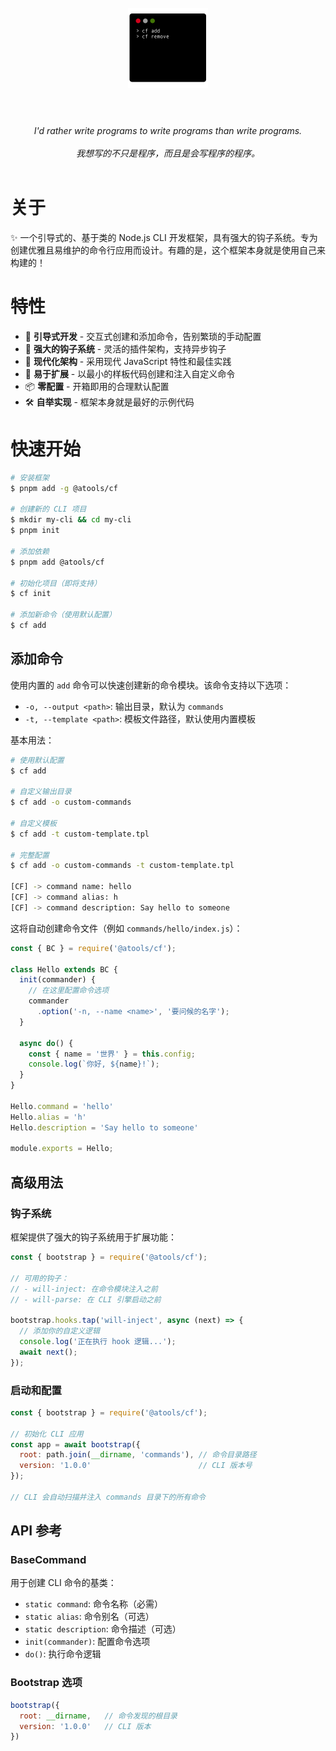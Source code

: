 <h1 align="center">
  <br>
	<img width="128" src="media/logo.png" alt="cf">
  <br>
  <br>
</h1>

<p align="center">
<em>I'd rather write programs to write programs than write programs.</em>
<br>
<br>
<em>我想写的不只是程序，而且是会写程序的程序。</em>
<br>
<br>
</p>

# 关于

✨ 一个引导式的、基于类的 Node.js CLI 开发框架，具有强大的钩子系统。专为创建优雅且易维护的命令行应用而设计。有趣的是，这个框架本身就是使用自己来构建的！

# 特性

- 🎯 **引导式开发** - 交互式创建和添加命令，告别繁琐的手动配置
- 🔌 **强大的钩子系统** - 灵活的插件架构，支持异步钩子
- 🎨 **现代化架构** - 采用现代 JavaScript 特性和最佳实践
- 🚀 **易于扩展** - 以最小的样板代码创建和注入自定义命令
- 📦 **零配置** - 开箱即用的合理默认配置
- 🛠️ **自举实现** - 框架本身就是最好的示例代码

# 快速开始

```bash
# 安装框架
$ pnpm add -g @atools/cf

# 创建新的 CLI 项目
$ mkdir my-cli && cd my-cli
$ pnpm init

# 添加依赖
$ pnpm add @atools/cf

# 初始化项目（即将支持）
$ cf init

# 添加新命令（使用默认配置）
$ cf add
```

## 添加命令

使用内置的 `add` 命令可以快速创建新的命令模块。该命令支持以下选项：

- `-o, --output <path>`: 输出目录，默认为 `commands`
- `-t, --template <path>`: 模板文件路径，默认使用内置模板

基本用法：
```bash
# 使用默认配置
$ cf add

# 自定义输出目录
$ cf add -o custom-commands

# 自定义模板
$ cf add -t custom-template.tpl

# 完整配置
$ cf add -o custom-commands -t custom-template.tpl

[CF] -> command name: hello
[CF] -> command alias: h
[CF] -> command description: Say hello to someone
```

这将自动创建命令文件（例如 `commands/hello/index.js`）：

```javascript
const { BC } = require('@atools/cf');

class Hello extends BC {
  init(commander) {
    // 在这里配置命令选项
    commander
      .option('-n, --name <name>', '要问候的名字');
  }

  async do() {
    const { name = '世界' } = this.config;
    console.log(`你好, ${name}!`);
  }
}

Hello.command = 'hello'
Hello.alias = 'h'
Hello.description = 'Say hello to someone'

module.exports = Hello;
```

## 高级用法

### 钩子系统

框架提供了强大的钩子系统用于扩展功能：

```javascript
const { bootstrap } = require('@atools/cf');

// 可用的钩子：
// - will-inject: 在命令模块注入之前
// - will-parse: 在 CLI 引擎启动之前

bootstrap.hooks.tap('will-inject', async (next) => {
  // 添加你的自定义逻辑
  console.log('正在执行 hook 逻辑...');
  await next();
});
```

### 启动和配置

```javascript
const { bootstrap } = require('@atools/cf');

// 初始化 CLI 应用
const app = await bootstrap({
  root: path.join(__dirname, 'commands'), // 命令目录路径
  version: '1.0.0'                        // CLI 版本号
});

// CLI 会自动扫描并注入 commands 目录下的所有命令
```

## API 参考

### BaseCommand

用于创建 CLI 命令的基类：

- `static command`: 命令名称（必需）
- `static alias`: 命令别名（可选）
- `static description`: 命令描述（可选）
- `init(commander)`: 配置命令选项
- `do()`: 执行命令逻辑

### Bootstrap 选项

```javascript
bootstrap({
  root: __dirname,   // 命令发现的根目录
  version: '1.0.0'   // CLI 版本
})
